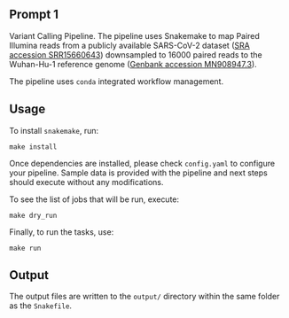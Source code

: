 Prompt 1
--------

Variant Calling Pipeline. The pipeline uses Snakemake to map Paired Illumina reads from
a publicly available SARS-CoV-2 dataset ([SRA accession
SRR15660643](https://www.ncbi.nlm.nih.gov/sra/?term=SRR15660643)) downsampled to 16000
paired reads to the Wuhan-Hu-1 reference genome ([Genbank accession
MN908947.3](https://www.ncbi.nlm.nih.gov/nuccore/MN908947.3)).

The pipeline uses `conda` integrated workflow management.

## Usage

To install `snakemake`, run:

```
make install
```

Once dependencies are installed, please check `config.yaml` to configure your pipeline.
Sample data is provided with the pipeline and next steps should execute without any
modifications.

To see the list of jobs that will be run, execute:

```
make dry_run
```

Finally, to run the tasks, use:

```
make run
```

## Output

The output files are written to the `output/` directory within the same folder as the
`Snakefile`.
